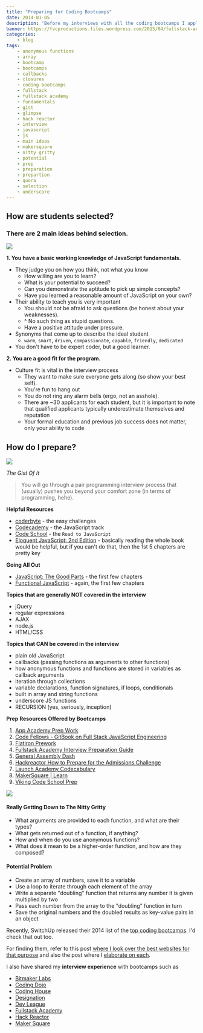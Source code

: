 ```yaml
---
title: "Preparing for Coding Bootcamps"
date: 2014-01-05
description: "Before my interviews with all the coding bootcamps I applied to, I did some digging and really went out of my way to try and find out what would make me a better candidate in the entire process."
banner: https://fvcproductions.files.wordpress.com/2015/04/fullstack-academy-banner.jpg?w=1024&h=435&crop=1
categories:
    - blog
tags:
    - anonymous functions
    - array
    - bootcamp
    - bootcamps
    - callbacks
    - closures
    - coding bootcamps
    - fullstack
    - fullstack academy
    - fundamentals
    - gist
    - glimpse
    - hack reactor
    - interview
    - javascript
    - js
    - main ideas
    - makersquare
    - nitty gritty
    - potential
    - prep
    - preparation
    - prepartion
    - quora
    - selection
    - underscore
---
```


## **How are students selected?**

### There are 2 main ideas behind selection.

![](//www.javatpoint.com/images/javascript/javascript_logo.png)

**1. You have a basic working knowledge of JavaScript fundamentals.**

* They judge you on how you think, not what you know
  * How willing are you to learn?
  * What is your potential to succeed?
  * Can you demonstrate the aptitude to pick up simple concepts?
  * Have you learned a reasonable amount of JavaScript on your own?
* Their ability to teach you is very important
  * You should not be afraid to ask questions (be honest about your weaknesses).
  * \^ No such thing as stupid questions.
  * Have a positive attitude under pressure.
* Synonyms that come up to describe the ideal student
  * `warm`, `smart`, `driven`, `compassionate`, `capable`, `friendly`, `dedicated`
* You don't have to be expert coder, but a good learner.

**2. You are a good fit for the program.**

* Culture fit is vital in the interview process
  * They want to make sure everyone gets along (so show your best self).
  * You're fun to hang out
  * You do not ring any alarm bells (ergo, not an asshole).
  * There are \~30 applicants for each student, but it is important to note that qualified applicants typically underestimate themselves and reputation
  * Your formal education and previous job success does not matter, only your ability to code

## **How do I prepare?**

![](//www.nacacnet.org/studentinfo/PublishingImages/checklist3.jpg)

_The Gist Of It_

> You will go through a pair programming interview process that (usually) pushes you beyond your comfort zone (in terms of programming, hehe).

**Helpful Resources**

* [coderbyte](//coderbyte.com/CodingArea/Challenges/ "Coderbyte Easy") - the easy challenges
* [Codecademy](//www.codecademy.com/en/tracks/javascript "Codecademy") - the JavaScript track
* [Code School](//www.codeschool.com/paths/javascript "Code School") - the `Road to JavaScript`
* [Eloquent JavaScript: 2nd Edition](//eloquentjavascript.net "Eloquent JavaScript") - basically reading the whole book would be helpful, but if you can't do that, then the 1st 5 chapters are pretty key

**Going All Out**

* [JavaScript: The Good Parts](//www.amazon.com/JavaScript-Good-Parts-Douglas-Crockford/dp/0596517742 "JavaScript: The Good Parts") - the first few chapters
* [Functional JavaScript](//shop.oreilly.com/product/0636920028857.do "Functional JavaScript") - again, the first few chapters

**Topics that are generally NOT covered in the interview**

* jQuery
* regular expressions
* AJAX
* node.js
* HTML/CSS

**Topics that CAN be covered in the interview**

* plain old JavaScript
* callbacks (passing functions as arguments to other functions)
* how anonymous functions and functions are stored in variables as callback arguments
* iteration through collections
* variable declarations, function signatures, if loops, conditionals
* built in array and string functions
* underscore JS functions
* RECURSION (yes, seriously, inception)

**Prep Resources Offered by Bootcamps**

1. [App Academy Prep Work](//github.com/appacademy/prep-work)
2. [Code Fellows - GitBook on Full Stack JavaScript Engineering](//fsje.codefellows.org/index.html)
3. [Flatiron Prework](//prework.flatironschool.com/)
4. [Fullstack Academy Interview Preparation Guide](//www.fullstackacademy.com/interview_prep)
5. [General Assembly Dash](//dash.generalassemb.ly/)
6. [Hackreactor How to Prepare for the Admissions Challenge](//www.hackreactor.com/prepare-for-admissions-challenge/)
7. [Launch Academy Codecabulary](//www.launchacademy.com/codecabulary)
8. [MakerSquare | Learn](//learn.makersquare.com/courses)
9. [Viking Code School Prep](//www.vikingcodeschool.com/prep)

![](//medexec.org/wp-content/uploads/2013/04/The-Nitty-Gritty.jpg)

#### **Really Getting Down to The Nitty Gritty**

* What arguments are provided to each function, and what are their types?
* What gets returned out of a function, if anything?
* How and when do you use anonymous functions?
* What does it mean to be a higher-order function, and how are they composed?

#### **Potential Problem**

* Create an array of numbers, save it to a variable
* Use a loop to iterate through each element of the array
* Write a separate "doubling" function that returns any number it is given multiplied by two
* Pass each number from the array to the "doubling" function in turn
* Save the original numbers and the doubled results as key-value pairs in an object

Recently, SwitchUp released their 2014 list of the [top coding bootcamps](//fvcproductions.com/blog/2015/02/20/brief-thoughts-best-bootcamps-switchup/ "Brief Thoughts on SwitchUp's Review for 31 Best Bootcamps 2014 💭"). I'd check that out too.

For finding them, refer to this post [where I look over the best websites for that purpose](//fvcproductions.com/blog/2014/12/27/a-short-operation-tips-tricks-4-coding-bootcamps/ "A Short Operation: Tips & Tricks 4 Finding Coding Bootcamps 🔎") and also the post where I [elaborate on each](//fvcproductions.com/blog/2014/11/10/magnifying-the-bootcamp-research-experience/ "Magnifying the Bootcamp Research Experience 🔎").

I also have shared my **interview experience** with bootcamps such as

* [Bitmaker Labs](/blog/2014/03/12/interview-bitmaker-labs/)
* [Coding Dojo](/blog/2015/01/06/interview-coding-dojo/)
* [Coding House](//fvcproductions.com/blog/2015/01/06/coding-house-interview/ "Interview with Coding House 🏠")
* [Designation](//fvcproductions.com/blog/2015/01/06/interview-with-designation/ "Interview with Designation 🎨")
* [Dev League](//fvcproductions.com/blog/2015/01/06/experience-with-devleague/ "My Experience With DevLeague 💻")
* [Fullstack Academy](//fvcproductions.com/blog/2014/12/28/my-experience-with-fullstack-academy-of-code/ "My Experience with Fullstack Academy of Code 💻")
* [Hack Reactor](//fvcproductions.com/blog/2015/01/05/questioning-hack-reactor/ "Questioning Hack Reactor 🔑")
* [Maker Square](//fvcproductions.com/blog/2015/01/14/my-experience-with-makersquare-%f0%9f%92/ "My Experience with MakerSquare 💻")
